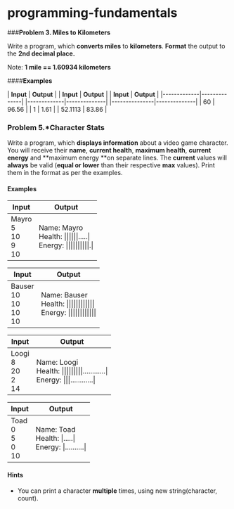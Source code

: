 # programming-fundamentals

###**Problem 3. Miles to Kilometers**

Write a program, which **converts miles** to **kilometers**. **Format** the output to the **2nd decimal place.**

Note: **1 mile == 1.60934 kilometers**

####**Examples**

|  **Input**  |  **Output**  |   |  **Input**  |  **Output**  |   |  **Input**    |  **Output**  |
|-------------|--------------|   |-------------|--------------|   |---------------|--------------|
|    60       |    96.56     |   |    1        |    1.61      |   |    52.1113    |    83.86     |
  


### Problem 5.**\*Character Stats**

Write a program, which **displays information** about a video game character. You will receive
their **name**, **current health**, **maximum
health**, **current energy** and **maximum energy **on separate lines. 
The **current** values will **always** be valid (**equal or lower** than their respective **max** values). 
Print them in the format as per the examples.

#### Examples



|    Input                      |    Output                                                       |
|-------------------------------|-----------------------------------------------------------------|
|    Mayro<br/>5<br/>10<br/>9<br/>10    |    Name: Mayro<br/>Health: \|\|\|\|\|\|.....\|<br/>Energy: \|\|\|\|\|\|\|\|\|\|.\|    |
 

|    Input                         |    Output                                                        |
|----------------------------------|------------------------------------------------------------------|
|    Bauser<br/>10<br/>10<br/>10<br/>10    |    Name: Bauser<br/>Health: \|\|\|\|\|\|\|\|\|\|\|\|<br/>Energy: \|\|\|\|\|\|\|\|\|\|\|\|    |


|    Input                      |    Output                                                                       |
|-------------------------------|---------------------------------------------------------------------------------|
|    Loogi<br/>8<br/>20<br/>2<br/>14    |    Name: Loogi<br/>Health: \|\|\|\|\|\|\|\|\|............\|<br/>Energy:   \|\|\|............\|    |


|    Input                    |    Output                                                 |
|-----------------------------|-----------------------------------------------------------|
|    Toad<br/>0<br/>5<br/>0<br/>10    |    Name: Toad<br/>Health: \|.....\|<br/>Energy: \|..........\|    |


#### Hints

* You can print a character **multiple** times, using new string(character, count).

